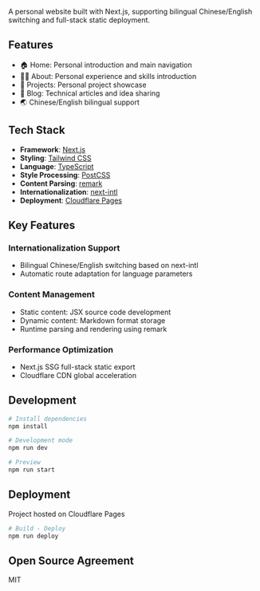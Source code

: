 A personal website built with Next.js, supporting bilingual Chinese/English switching and full-stack static deployment.

## Features

- 🏠 Home: Personal introduction and main navigation
- 👨‍💻 About: Personal experience and skills introduction
- 🎯 Projects: Personal project showcase
- 📝 Blog: Technical articles and idea sharing
- 🌏 Chinese/English bilingual support

## Tech Stack

- **Framework**: [Next.js](https://nextjs.org)
- **Styling**: [Tailwind CSS](https://tailwindcss.com)
- **Language**: [TypeScript](https://www.typescriptlang.org)
- **Style Processing**: [PostCSS](https://postcss.org)
- **Content Parsing**: [remark](https://github.com/remarkjs/remark)
- **Internationalization**: [next-intl](https://next-intl-docs.vercel.app)
- **Deployment**: [Cloudflare Pages](https://pages.cloudflare.com)

## Key Features

### Internationalization Support

- Bilingual Chinese/English switching based on next-intl
- Automatic route adaptation for language parameters

### Content Management

- Static content: JSX source code development
- Dynamic content: Markdown format storage
- Runtime parsing and rendering using remark

### Performance Optimization

- Next.js SSG full-stack static export
- Cloudflare CDN global acceleration

## Development

```bash
# Install dependencies
npm install

# Development mode
npm run dev

# Preview
npm run start
```

## Deployment

Project hosted on Cloudflare Pages

```bash
# Build - Deploy
npm run deploy
```

## Open Source Agreement

MIT
